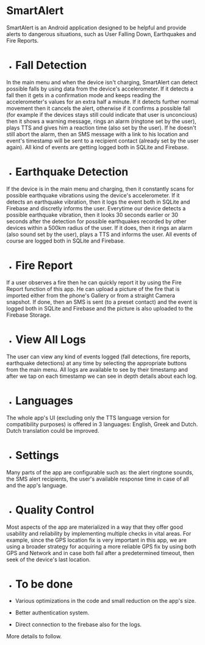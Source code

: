 # SmartAlert #

SmartAlert is an Android application designed to be helpful and provide alerts to dangerous situations, such as User Falling Down, Earthquakes and Fire Reports.

* # Fall Detection #
In the main menu and when the device isn't charging, SmartAlert can detect possible falls by using data from the device's accelerometer. If it detects a fall then it gets in a
confirmation mode and keeps reading the accelerometer's values for an extra half a minute. If it detects further normal movement then it cancels the alert, otherwise if it confirms
a possible fall (for example if the devices stays still could indicate that user is unconcious) then it shows a warning message, rings an alarm (ringtone set by the user), plays TTS and
gives him a reaction time (also set by the user). If he doesn't still abort the alarm, then an SMS message with a link to his location and event's timestamp will be sent to a
recipient contact (already set by the user again). All kind of events are getting logged both in SQLite and Firebase.

* # Earthquake Detection #
If the device is in the main menu and charging, then it constantly scans for possible earthquake vibrations using the device's accelerometer. If it detects an earthquake vibration,
then it logs the event both in SQLite and Firebase and discretly informs the user. Everytime our device detects a possible earthquake vibration, then it looks 30 seconds earlier
or 30 seconds after the detection for possible earthquakes recorded by other devices within a 500km radius of the user. If it does, then it rings an alarm (also sound set by the user),
plays a TTS and informs the user. All events of course are logged both in SQLite and Firebase.

* # Fire Report #
If a user observes a fire then he can quickly report it by using the Fire Report function of this app. He can upload a picture of the fire that is imported either from the phone's
Gallery or from a straight Camera snapshot. If done, then an SMS is sent (to a preset contact) and the event is logged both in SQLite and Firebase and the picture is also uploaded
to the Firebase Storage.

* # View All Logs #
The user can view any kind of events logged (fall detections, fire reports, earthquake detections) at any time by selecting the appropriate buttons from the main menu. All logs
are available to see by their timestamp and after we tap on each timestamp we can see in depth details about each log.

* # Languages #
The whole app's UI (excluding only the TTS language version for compatibility purposes) is offered in 3 languages: English, Greek and Dutch. Dutch translation could be improved.

* # Settings #
Many parts of the app are configurable such as: the alert ringtone sounds, the SMS alert recipients, the user's available response time in case of all and the app's language.

* # Quality Control #
Most aspects of the app are materialized in a way that they offer good usability and reliability by implementing multiple checks in vital areas. For example, since the GPS location
fix is very important in this app, we are using a broader strategy for acquiring a more reliable GPS fix by using both GPS and Network and in case both fail after a predetermined
timeout, then seek of the device's last location.

* # To be done #
- Various optimizations in the code and small reduction on the app's size.

- Better authentication system.

- Direct connection to the firebase also for the logs.

More details to follow.

